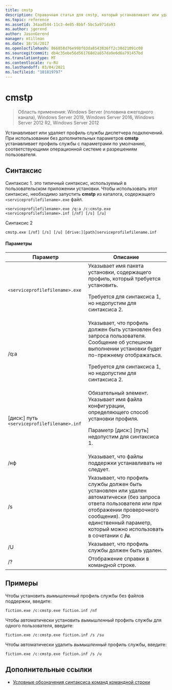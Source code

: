 ```yaml
---
title: cmstp
description: Справочная статья для cmstp, который устанавливает или удаляет профиль службы диспетчера подключений.
ms.topic: reference
ms.assetid: 34aad544-11c3-4e85-8bbf-5bc5a971da93
ms.author: jgerend
author: JasonGerend
manager: mtillman
ms.date: 10/16/2017
ms.openlocfilehash: 866858d76e998f03da8543836ff2c38d21091c08
ms.sourcegitcommit: db4c35ebe56d561768d2a657da9e6d6a791457bd
ms.translationtype: MT
ms.contentlocale: ru-RU
ms.lasthandoff: 03/04/2021
ms.locfileid: "101819797"
---
```

# <a name="cmstp"></a>cmstp

> Область применения: Windows Server (половина ежегодного канала), Windows Server 2019, Windows Server 2016, Windows Server 2012 R2, Windows Server 2012

Устанавливает или удаляет профиль службы диспетчера подключений. При использовании без дополнительных параметров **cmstp** устанавливает профиль службы с параметрами по умолчанию, соответствующими операционной системе и разрешениям пользователя.

## <a name="syntax"></a>Синтаксис

Синтаксис 1. это типичный синтаксис, используемый в пользовательском приложении установки. Чтобы использовать этот синтаксис, необходимо запустить **cmstp** из каталога, содержащего `<serviceprofilefilename>.exe` файл.

```
<serviceprofilefilename>.exe /q:a /c:cmstp.exe <serviceprofilefilename>.inf [/nf] [/s] [/u]
```

Синтаксис 2
```
cmstp.exe [/nf] [/s] [/u] [drive:][path]serviceprofilefilename.inf
```

#### <a name="parameters"></a>Параметры
| Параметр | Описание |
| --------- | ----------- |
| `<serviceprofilefilename>.exe` | Указывает имя пакета установки, содержащего профиль, который требуется установить.<p>Требуется для синтаксиса 1, но недопустим для синтаксиса 2. |
| /q:a | Указывает, что профиль должен быть установлен без запроса пользователя. Сообщение об успешном выполнении установки будет по-прежнему отображаться.<p>Требуется для синтаксиса 1, но недопустим для синтаксиса 2. |
| [диск:] путь `<serviceprofilefilename>.inf` | Обязательный элемент. Указывает имя файла конфигурации, определяющего способ установки профиля.<p>Параметр [диск:] [путь] недопустим для синтаксиса 1. |
| /нф | Указывает, что файлы поддержки устанавливать не следует. |
| /s | Указывает, что профиль службы должен быть установлен или удален автоматически (без запроса ответа пользователя или при отображении проверочного сообщения). Это единственный параметр, который можно использовать в сочетании с **/u**.|
| /U | Указывает, что профиль службы должен быть удален. |
| /? | Отображение справки в командной строке. |

## <a name="examples"></a>Примеры

Чтобы установить *вымышленный* профиль службы без файлов поддержки, введите:

```
fiction.exe /c:cmstp.exe fiction.inf /nf
```

Чтобы автоматически установить *вымышленный* профиль службы для одного пользователя, введите:

```
fiction.exe /c:cmstp.exe fiction.inf /s /su
```

Чтобы автоматически удалить *вымышленный* профиль службы, введите:

```
fiction.exe /c:cmstp.exe fiction.inf /s /u
```

## <a name="additional-references"></a>Дополнительные ссылки

- [Условные обозначения синтаксиса команд командной строки](command-line-syntax-key.md)
